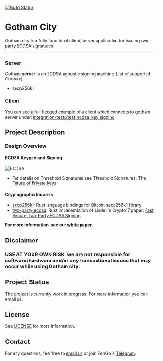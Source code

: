 [![Build Status](https://travis-ci.org/KZen-networks/gotham-city.svg?branch=master)](https://travis-ci.org/KZen-networks/gotham-city)

Gotham City
=====================================
Gotham city is a fully functional client/server application for issuing two party ECDSA signatures.

-------
### Server
Gotham **server** is an ECDSA agnostic signing machine.
List of supported Curve(s):

 * secp256k1

### Client
You can see a full fledged example of a client which connects to gotham server under: [integration-tests/test_ecdsa_key_signing](https://github.com/ZenGo-X/zengo-gotham-city/blob/master/integration-tests/tests/ecdsa.rs#L109)

[//]: # (List of supported Coin&#40;s&#41;:)

[//]: # ()
[//]: # ( * BTC)

[//]: # ()
[//]: # (**Extending the client to support more coin&#40;s&#41; is easy as long as the Elliptic Curve and signing scheme of the new blockchain are supported. In the case a blockchain is using secp256k1 together with ECDSA, the same keygen and signing code can be reused.**)

[//]: # ()
[//]: # (| ![Demo]&#40;misc/demo.gif&#41; |)

[//]: # (|-----------------------------|)


[//]: # (Elements)

[//]: # (-------)

[//]: # ()
[//]: # (|                                                 | Gotham Server                                | Gotham Client                                |)

[//]: # (| -------------------------------------------- | -------------------------------------------- |--------------------------------------------)

[//]: # (| Description | RESTful web service exposing APIs for two party ECDSA key generation and signing | Bitcoin minimalist decentralized wallet CLI app |)

[//]: # (| Instructions | [View]&#40;gotham-server/README.md&#41; | [View]&#40;gotham-client/README.md&#41; |)

Project Description
-------

### Design Overview

#### ECDSA Keygen and Signing
![ECDSA](misc/ecdsa-illustration.png)
* For details on Threshold Signatures see [Threshold Signatures: The Future of Private Keys](https://medium.com/kzen-networks/threshold-signatures-private-key-the-next-generation-f27b30793b)

#### Cryptographic libraries
* [secp256k1](https://github.com/rust-bitcoin/rust-secp256k1/): Rust language bindings for Bitcoin secp256k1 library.
* [two-party-ecdsa](https://github.com/KZen-networks/two-party-ecdsa): Rust implelemtation of Lindell's Crypto17 paper: [Fast Secure Two-Party ECDSA Signing](https://eprint.iacr.org/2017/552)

[//]: # (### White paper overview)

[//]: # (#### Abstract)

[//]: # (We demonstrate a Bitcoin wallet that utilizes two party ECDSA &#40;2P-ECDSA&#41;.)

[//]: # (Our architecture relies on a simple client-server communication)

[//]: # (model. We show support for 2 party deterministic child derivation)

[//]: # (&#40;2P-HD&#41;, secret share rotation and verifiable recovery. We discuss the)

[//]: # (opportunities and challenges of using a multi-party wallet.)

[//]: # ()
[//]: # (#### Background)

[//]: # (For end-users, cryptocurrencies and blockchain-based assets are hard to store and manage.)

[//]: # (One of the reasons is the tradeoff between security and availability.)

[//]: # (Storing private keys safely requires dedicated hardware or extreme security measures which make using the coins)

[//]: # (on a daily basis difficult. Threshold cryptography provides ways to distribute the private key and digital signing.)

[//]: # (This can potentially benefit security but at the same time reveal new challenges such as availability, ownership and recovery.)

[//]: # (Bitcoin is utilizing ECDSA as the signing scheme. There is an active line of research for practical and efficient multi-party ECDSA schemes.)

**For more information, see our [white paper](white-paper/white-paper.pdf)**.

[//]: # (### Comperative Performance)

[//]: # (The comparison was done on an Intel i9-8950HK &#40;2.9GHz&#41; using localhost for server &#40;no real network&#41;. The numbers are mean for 20 runs of 2P-ECDSA KeyGen and 50 runs for 2P-ECDSA Signing. Standard deviation is inconsistent but for both implementations it is order of magnitude smaller than mean value.)

[//]: # ()
[//]: # (|        Implementation         |   Gotham city &#40;this repo&#41;    |    [Unbound]&#40;https://github.com/unbound-tech/blockchain-crypto-mpc&#41;       | )

[//]: # (|-------------------------------|------------------------|------------------------|)

[//]: # (| 2P-ECDSA KeyGen                      |        1.05 s            |      **0.813** s           |)

[//]: # (|    2P-ECDSA Signing    |      **0.153** s        |      0.206 s     |)

Disclaimer
-------
### **USE AT YOUR OWN RISK, we are not responsible for software/hardware and/or any transactional issues that may occur while using Gotham city.**

Project Status
-------
The project is currently work in progress. For more information you can [email us](mailto:github@kzencorp.com).

License
-------
See [LICENSE](LICENSE) for more information.

Contact
-------
For any questions, feel free to [email us](mailto:github@kzencorp.com) or join ZenGo X [Telegram](https://t.me/joinchat/ET1mddGXRoyCxZ-7).
